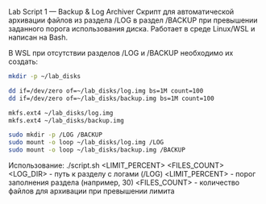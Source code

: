 Lab Script 1 — Backup & Log Archiver
Скрипт для автоматической архивации файлов из раздела /LOG в раздел /BACKUP
при превышении заданного порога использования диска.
Работает в среде Linux/WSL и написан на Bash.

В WSL при отсутствии разделов /LOG и /BACKUP необходимо их создать:
```bash
mkdir -p ~/lab_disks

dd if=/dev/zero of=~/lab_disks/log.img bs=1M count=100
dd if=/dev/zero of=~/lab_disks/backup.img bs=1M count=100

mkfs.ext4 ~/lab_disks/log.img
mkfs.ext4 ~/lab_disks/backup.img

sudo mkdir -p /LOG /BACKUP
sudo mount -o loop ~/lab_disks/log.img /LOG
sudo mount -o loop ~/lab_disks/backup.img /BACKUP
```

Использование:
./script.sh <LIMIT_PERCENT> <FILES_COUNT>
<LOG_DIR> - путь к разделу с логами (/LOG)
<LIMIT_PERCENT> - порог заполнения раздела (например, 30)
<FILES_COUNT> - количество файлов для архивации при превышении лимита
